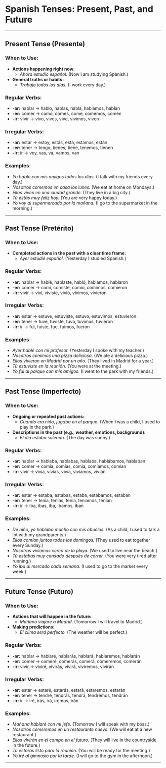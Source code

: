 # Spanish Tenses: Present, Past, and Future  

---

## Present Tense (Presente)  
### When to Use:  
- **Actions happening right now:**  
  - *Ahora estudio español.* (Now I am studying Spanish.)  
- **General truths or habits:**  
  - *Trabajo todos los días.* (I work every day.)  

### Regular Verbs:  
- **-ar:** hablar → hablo, hablas, habla, hablamos, hablan  
- **-er:** comer → como, comes, come, comemos, comen  
- **-ir:** vivir → vivo, vives, vive, vivimos, viven  

### Irregular Verbs:  
- **-ar:** estar → estoy, estás, está, estamos, están  
- **-er:** tener → tengo, tienes, tiene, tenemos, tienen  
- **-ir:** ir → voy, vas, va, vamos, van  

### Examples:  
- *Yo hablo con mis amigos todos los días.* (I talk with my friends every day.)  
- *Nosotros comemos en casa los lunes.* (We eat at home on Mondays.)  
- *Ellos viven en una ciudad grande.* (They live in a big city.)  
- *Tú estás muy feliz hoy.* (You are very happy today.)  
- *Yo voy al supermercado por la mañana.* (I go to the supermarket in the morning.)  

---

## Past Tense (Pretérito)  
### When to Use:  
- **Completed actions in the past with a clear time frame:**  
  - *Ayer estudié español.* (Yesterday I studied Spanish.)  

### Regular Verbs:  
- **-ar:** hablar → hablé, hablaste, habló, hablamos, hablaron  
- **-er:** comer → comí, comiste, comió, comimos, comieron  
- **-ir:** vivir → viví, viviste, vivió, vivimos, vivieron  

### Irregular Verbs:  
- **-ar:** estar → estuve, estuviste, estuvo, estuvimos, estuvieron  
- **-er:** tener → tuve, tuviste, tuvo, tuvimos, tuvieron  
- **-ir:** ir → fui, fuiste, fue, fuimos, fueron  

### Examples:  
- *Ayer hablé con mi profesor.* (Yesterday I spoke with my teacher.)  
- *Nosotros comimos una pizza deliciosa.* (We ate a delicious pizza.)  
- *Ellos vivieron en Madrid por un año.* (They lived in Madrid for a year.)  
- *Tú estuviste en la reunión.* (You were at the meeting.)  
- *Yo fui al parque con mis amigos.* (I went to the park with my friends.)  

---

## Past Tense (Imperfecto)  
### When to Use:  
- **Ongoing or repeated past actions:**  
  - *Cuando era niño, jugaba en el parque.* (When I was a child, I used to play in the park.)  
- **Descriptions in the past (e.g., weather, emotions, background):**  
  - *El día estaba soleado.* (The day was sunny.)  

### Regular Verbs:  
- **-ar:** hablar → hablaba, hablabas, hablaba, hablábamos, hablaban  
- **-er:** comer → comía, comías, comía, comíamos, comían  
- **-ir:** vivir → vivía, vivías, vivía, vivíamos, vivían  

### Irregular Verbs:  
- **-ar:** estar → estaba, estabas, estaba, estábamos, estaban  
- **-er:** tener → tenía, tenías, tenía, teníamos, tenían  
- **-ir:** ir → iba, ibas, iba, íbamos, iban  

### Examples:  
- *De niño, yo hablaba mucho con mis abuelos.* (As a child, I used to talk a lot with my grandparents.)  
- *Ellos comían juntos todos los domingos.* (They used to eat together every Sunday.)  
- *Nosotros vivíamos cerca de la playa.* (We used to live near the beach.)  
- *Tú estabas muy cansado después de correr.* (You were very tired after running.)  
- *Yo iba al mercado cada semana.* (I used to go to the market every week.)  

---

## Future Tense (Futuro)  
### When to Use:  
- **Actions that will happen in the future:**  
  - *Mañana viajaré a Madrid.* (Tomorrow I will travel to Madrid.)  
- **Making predictions:**  
  - *El clima será perfecto.* (The weather will be perfect.)  

### Regular Verbs:  
- **-ar:** hablar → hablaré, hablarás, hablará, hablaremos, hablarán  
- **-er:** comer → comeré, comerás, comerá, comeremos, comerán  
- **-ir:** vivir → viviré, vivirás, vivirá, viviremos, vivirán  

### Irregular Verbs:  
- **-ar:** estar → estaré, estarás, estará, estaremos, estarán  
- **-er:** tener → tendré, tendrás, tendrá, tendremos, tendrán  
- **-ir:** ir → iré, irás, irá, iremos, irán  

### Examples:  
- *Mañana hablaré con mi jefe.* (Tomorrow I will speak with my boss.)  
- *Nosotros comeremos en un restaurante nuevo.* (We will eat at a new restaurant.)  
- *Ellos vivirán en el campo en el futuro.* (They will live in the countryside in the future.)  
- *Tú estarás listo para la reunión.* (You will be ready for the meeting.)  
- *Yo iré al gimnasio por la tarde.* (I will go to the gym in the afternoon.)  

---
